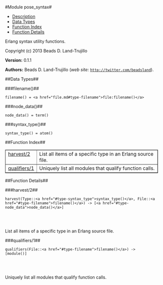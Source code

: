 

#Module pose_syntax#
* [Description](#description)
* [Data Types](#types)
* [Function Index](#index)
* [Function Details](#functions)


Erlang syntax utility functions.

Copyright (c) 2013 Beads D. Land-Trujillo

__Version:__ 0.1.1

__Authors:__ Beads D. Land-Trujillo (_web site:_ [`http://twitter.com/beadsland`](http://twitter.com/beadsland)).
<a name="types"></a>

##Data Types##




###<a name="type-filename">filename()</a>##



	filename() = <a href="file.md#type-filename">file:filename()</a>



###<a name="type-node_data">node_data()</a>##



	node_data() = term()



###<a name="type-syntax_type">syntax_type()</a>##



	syntax_type() = atom()
<a name="index"></a>

##Function Index##


<table width="100%" border="1" cellspacing="0" cellpadding="2" summary="function index"><tr><td valign="top"><a href="#harvest-2">harvest/2</a></td><td>List all items of a specific type in an Erlang source file.</td></tr><tr><td valign="top"><a href="#qualifiers-1">qualifiers/1</a></td><td>Uniquely list all modules that qualify function calls.</td></tr></table>


<a name="functions"></a>

##Function Details##

<a name="harvest-2"></a>

###harvest/2##


	harvest(Type::<a href="#type-syntax_type">syntax_type()</a>, File::<a href="#type-filename">filename()</a>) -> [<a href="#type-node_data">node_data()</a>]
<br></br>


List all items of a specific type in an Erlang source file.<a name="qualifiers-1"></a>

###qualifiers/1##


	qualifiers(File::<a href="#type-filename">filename()</a>) -> [module()]
<br></br>


Uniquely list all modules that qualify function calls.